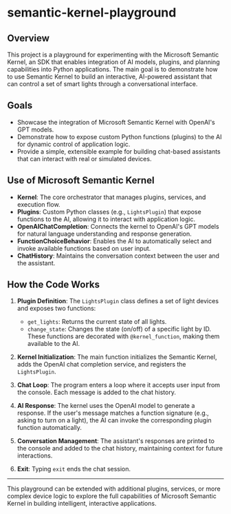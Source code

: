 # semantic-kernel-playground

## Overview

This project is a playground for experimenting with the Microsoft Semantic Kernel, an SDK that enables integration of AI models, plugins, and planning capabilities into Python applications. The main goal is to demonstrate how to use Semantic Kernel to build an interactive, AI-powered assistant that can control a set of smart lights through a conversational interface.

## Goals
- Showcase the integration of Microsoft Semantic Kernel with OpenAI's GPT models.
- Demonstrate how to expose custom Python functions (plugins) to the AI for dynamic control of application logic.
- Provide a simple, extensible example for building chat-based assistants that can interact with real or simulated devices.

## Use of Microsoft Semantic Kernel
- **Kernel**: The core orchestrator that manages plugins, services, and execution flow.
- **Plugins**: Custom Python classes (e.g., `LightsPlugin`) that expose functions to the AI, allowing it to interact with application logic.
- **OpenAIChatCompletion**: Connects the kernel to OpenAI's GPT models for natural language understanding and response generation.
- **FunctionChoiceBehavior**: Enables the AI to automatically select and invoke available functions based on user input.
- **ChatHistory**: Maintains the conversation context between the user and the assistant.

## How the Code Works
1. **Plugin Definition**: The `LightsPlugin` class defines a set of light devices and exposes two functions:
   - `get_lights`: Returns the current state of all lights.
   - `change_state`: Changes the state (on/off) of a specific light by ID.
   These functions are decorated with `@kernel_function`, making them available to the AI.

2. **Kernel Initialization**: The main function initializes the Semantic Kernel, adds the OpenAI chat completion service, and registers the `LightsPlugin`.

3. **Chat Loop**: The program enters a loop where it accepts user input from the console. Each message is added to the chat history.

4. **AI Response**: The kernel uses the OpenAI model to generate a response. If the user's message matches a function signature (e.g., asking to turn on a light), the AI can invoke the corresponding plugin function automatically.

5. **Conversation Management**: The assistant's responses are printed to the console and added to the chat history, maintaining context for future interactions.

6. **Exit**: Typing `exit` ends the chat session.

---

This playground can be extended with additional plugins, services, or more complex device logic to explore the full capabilities of Microsoft Semantic Kernel in building intelligent, interactive applications.
